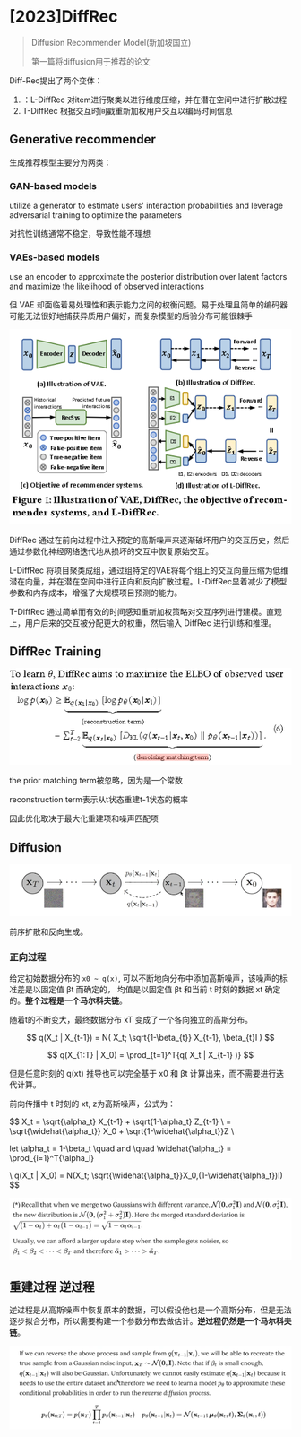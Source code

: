 # [2023]DiffRec

> Diffusion Recommender Model(新加坡国立)
>
> 第一篇将diffusion用于推荐的论文


Diff-Rec提出了两个变体：
1. ：L-DiffRec 对item进行聚类以进行维度压缩，并在潜在空间中进行扩散过程 
2. T-DiffRec 根据交互时间戳重新加权用户交互以编码时间信息

## Generative recommender

生成推荐模型主要分为两类：

### GAN-based models

utilize a generator to estimate users' interaction probabilities and leverage adversarial training to optimize the parameters 

对抗性训练通常不稳定，导致性能不理想

### VAEs-based models

use an encoder to approximate the posterior distribution over latent factors and maximize the likelihood of observed interactions

但 VAE 却面临着易处理性和表示能力之间的权衡问题。易于处理且简单的编码器可能无法很好地捕获异质用户偏好，而复杂模型的后验分布可能很棘手


![](./figure-1.png)


DiffRec 通过在前向过程中注入预定的高斯噪声来逐渐破坏用户的交互历史，然后通过参数化神经网络迭代地从损坏的交互中恢复原始交互。

L-DiffRec 将项目聚类成组，通过组特定的VAE将每个组上的交互向量压缩为低维潜在向量，并在潜在空间中进行正向和反向扩散过程。L-DiffRec显着减少了模型参数和内存成本，增强了大规模项目预测的能力。

T-DiffRec 通过简单而有效的时间感知重新加权策略对交互序列进行建模。直观上，用户后来的交互被分配更大的权重，然后输入 DiffRec 进行训练和推理。



## DiffRec Training

![](image1.png)

the prior matching term被忽略，因为是一个常数

reconstruction term表示从t状态重建t-1状态的概率

因此优化取决于最大化重建项和噪声匹配项




## Diffusion

![](diffusion.png)

前序扩散和反向生成。

### 正向过程

给定初始数据分布的 ```x0 ~ q(x)```, 可以不断地向分布中添加高斯噪声，该噪声的标准差是以固定值 βt 而确定的， 均值是以固定值 βt 和当前 t 时刻的数据 xt 确定的。**整个过程是一个马尔科夫链**。

随着t的不断变大，最终数据分布 xT 变成了一个各向独立的高斯分布。


$$
q(X_t | X_{t-1}) = N(
    X_t;
    \sqrt{1-\beta_{t}} X_{t-1},
    \beta_{t}I
)
$$

$$
q(X_{1:T} | X_0) = \prod_{t=1}^T{q(
    X_t | X_{t-1}
)}
$$

但是任意时刻的 q(xt) 推导也可以完全基于 x0 和 βt 计算出来，而不需要进行迭代计算。

前向传播中 t 时刻的 xt, z为高斯噪声，公式为：

$$
X_t = \sqrt{\alpha_t} X_{t-1} + \sqrt{1-\alpha_t} Z_{t-1} \\
= \sqrt{\widehat{\alpha_t}} X_0 + \sqrt{1-\widehat{\alpha_t}}Z \\


let \alpha_t = 1-\beta_t \quad and \quad \widehat{\alpha_t} = \prod_{i=1}^T{\alpha_i}

\\
q(X_t | X_0) = N(X_t;
\sqrt{\widehat{\alpha_t}}X_0,(1-\widehat{\alpha_t})I)
$$

![](guassion-format1.png)


## 重建过程 逆过程

逆过程是从高斯噪声中恢复原本的数据，可以假设他也是一个高斯分布，但是无法逐步拟合分布，所以需要构建一个参数分布去做估计。**逆过程仍然是一个马尔科夫链**。

![](./backforward.png)

